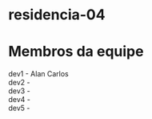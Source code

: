 # residencia-04

# Membros da equipe

dev1 - Alan Carlos <br/>
dev2 -  <br/>
dev3 -  <br/>
dev4 -  <br/>
dev5 -  <br/>
